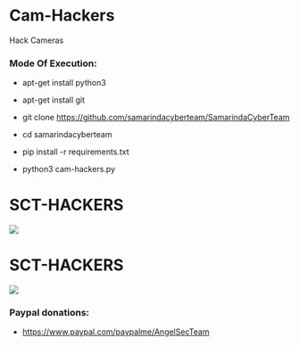 # Cam-Hackers

Hack Cameras

<h3> Mode Of Execution: </h3>

* apt-get install python3

* apt-get install git

* git clone https://github.com/samarindacyberteam/SamarindaCyberTeam

* cd samarindacyberteam

* pip install -r requirements.txt

* python3 cam-hackers.py

# SCT-HACKERS

<img src="https://github.com/AngelSecurityTeam/Cam-Hackers/blob/master/camfoto.png">

# SCT-HACKERS

<img src="https://github.com/AngelSecurityTeam/Cam-Hackers/blob/master/camfoto2.png">

<h3> Paypal donations: </h3>

* https://www.paypal.com/paypalme/AngelSecTeam
